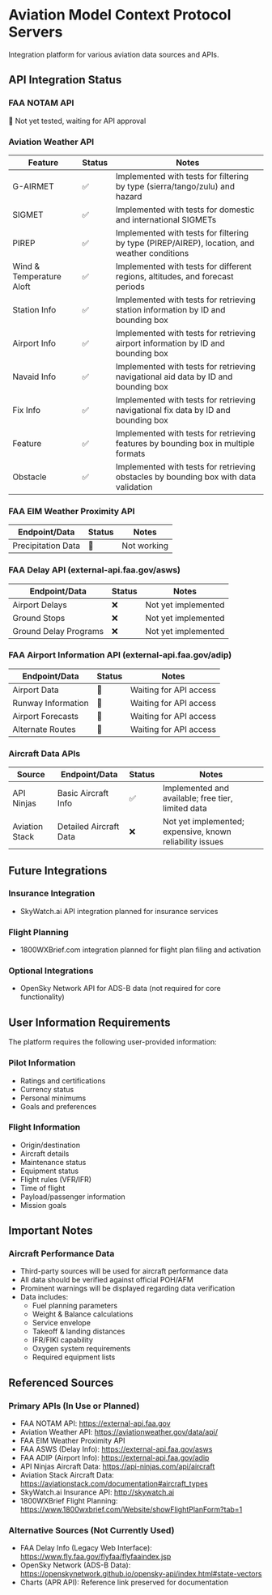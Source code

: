 # Aviation Model Context Protocol Servers

Integration platform for various aviation data sources and APIs.

## API Integration Status

### FAA NOTAM API
🚧 Not yet tested, waiting for API approval

### Aviation Weather API

| Feature                      | Status | Notes                                                                                   |
|------------------------------|--------|-----------------------------------------------------------------------------------------|
| G-AIRMET                     | ✅     | Implemented with tests for filtering by type (sierra/tango/zulu) and hazard             |
| SIGMET                       | ✅     | Implemented with tests for domestic and international SIGMETs                           |
| PIREP                        | ✅     | Implemented with tests for filtering by type (PIREP/AIREP), location, and weather conditions |
| Wind & Temperature Aloft     | ✅     | Implemented with tests for different regions, altitudes, and forecast periods           |
| Station Info                 | ✅     | Implemented with tests for retrieving station information by ID and bounding box        |
| Airport Info                 | ✅     | Implemented with tests for retrieving airport information by ID and bounding box        |
| Navaid Info                  | ✅     | Implemented with tests for retrieving navigational aid data by ID and bounding box      |
| Fix Info                     | ✅     | Implemented with tests for retrieving navigational fix data by ID and bounding box      |
| Feature                      | ✅     | Implemented with tests for retrieving features by bounding box in multiple formats      |
| Obstacle                     | ✅     | Implemented with tests for retrieving obstacles by bounding box with data validation    |

### FAA EIM Weather Proximity API
| Endpoint/Data | Status | Notes |
|--------------|--------|-------|
| Precipitation Data | 🚧  | Not working |

### FAA Delay API (external-api.faa.gov/asws)
| Endpoint/Data | Status | Notes |
|--------------|--------|-------|
| Airport Delays | ❌ | Not yet implemented |
| Ground Stops | ❌ | Not yet implemented |
| Ground Delay Programs | ❌ | Not yet implemented |

### FAA Airport Information API (external-api.faa.gov/adip)
| Endpoint/Data | Status | Notes |
|--------------|--------|-------|
| Airport Data | 🚧  | Waiting for API access |
| Runway Information | 🚧  | Waiting for API access |
| Airport Forecasts | 🚧  | Waiting for API access |
| Alternate Routes | 🚧  | Waiting for API access |

### Aircraft Data APIs
| Source | Endpoint/Data | Status | Notes |
|--------|--------------|--------|-------|
| API Ninjas | Basic Aircraft Info | ✅ | Implemented and available; free tier, limited data |
| Aviation Stack | Detailed Aircraft Data | ❌ | Not yet implemented; expensive, known reliability issues |

## Future Integrations

### Insurance Integration
- SkyWatch.ai API integration planned for insurance services

### Flight Planning
- 1800WXBrief.com integration planned for flight plan filing and activation

### Optional Integrations
- OpenSky Network API for ADS-B data (not required for core functionality)

## User Information Requirements

The platform requires the following user-provided information:

### Pilot Information
- Ratings and certifications
- Currency status
- Personal minimums
- Goals and preferences

### Flight Information
- Origin/destination
- Aircraft details
- Maintenance status
- Equipment status
- Flight rules (VFR/IFR)
- Time of flight
- Payload/passenger information
- Mission goals

## Important Notes

### Aircraft Performance Data
- Third-party sources will be used for aircraft performance data
- All data should be verified against official POH/AFM
- Prominent warnings will be displayed regarding data verification
- Data includes:
  - Fuel planning parameters
  - Weight & Balance calculations
  - Service envelope
  - Takeoff & landing distances
  - IFR/FIKI capability
  - Oxygen system requirements
  - Required equipment lists

## Referenced Sources

### Primary APIs (In Use or Planned)
- FAA NOTAM API: https://external-api.faa.gov
- Aviation Weather API: https://aviationweather.gov/data/api/
- FAA EIM Weather Proximity API
- FAA ASWS (Delay Info): https://external-api.faa.gov/asws
- FAA ADIP (Airport Info): https://external-api.faa.gov/adip
- API Ninjas Aircraft Data: https://api-ninjas.com/api/aircraft
- Aviation Stack Aircraft Data: https://aviationstack.com/documentation#aircraft_types
- SkyWatch.ai Insurance API: http://skywatch.ai
- 1800WXBrief Flight Planning: https://www.1800wxbrief.com/Website/showFlightPlanForm?tab=1

### Alternative Sources (Not Currently Used)
- FAA Delay Info (Legacy Web Interface): https://www.fly.faa.gov/flyfaa/flyfaaindex.jsp
- OpenSky Network (ADS-B Data): https://openskynetwork.github.io/opensky-api/index.html#state-vectors
- Charts (APR API): Reference link preserved for documentation